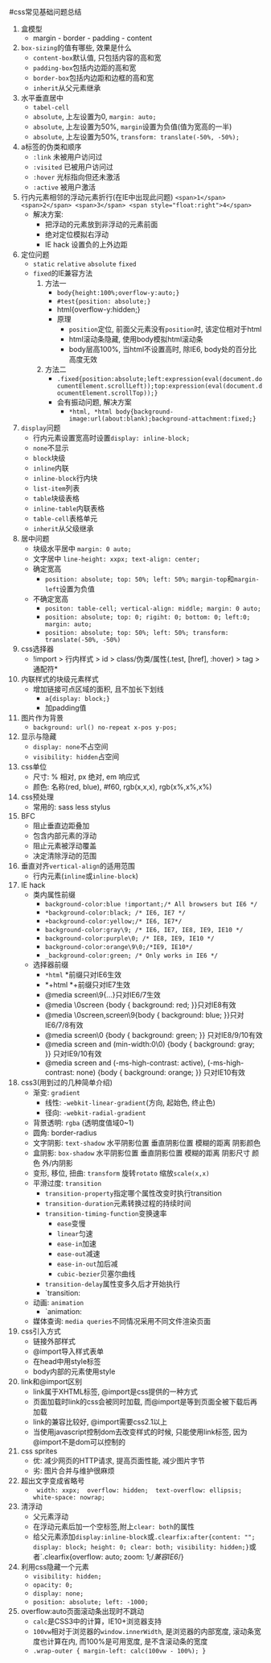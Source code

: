 #css常见基础问题总结
1. 盒模型
    * margin - border - padding - content
2. `box-sizing`的值有哪些, 效果是什么
    * `content-box`默认值, 只包括内容的高和宽
    * `padding-box`包括内边距的高和宽
    * `border-box`包括内边距和边框的高和宽
    * `inherit`从父元素继承
3. 水平垂直居中
    * `tabel-cell`
    * `absolute`, 上左设置为0, `margin: auto;`
    * `absolute`, 上左设置为50%, `margin`设置为负值(值为宽高的一半)
    * `absolute`, 上左设置为50%, `transform: translate(-50%, -50%);`
4. a标签的伪类和顺序
    * `:link` 未被用户访问过
    * `:visited` 已被用户访问过
    * `:hover` 光标指向但还未激活
    * `:active` 被用户激活
5. 行内元素相邻的浮动元素折行(在IE中出现此问题)
  `<span>1</span>
   <span>2</span>
   <span>3</span>
   <span style="float:right">4</span>`
   * 解决方案: 
      * 把浮动的元素放到非浮动的元素前面
      * 绝对定位模拟右浮动
      * IE hack 设置负的上外边距
6. 定位问题
    * `static` `relative` `absolute` `fixed`
    * `fixed`的IE兼容方法
        1. 方法一
            * `body{height:100%;overflow-y:auto;}`
            * `#test{position: absolute;}`
            * html{overflow-y:hidden;}
            * 原理
                * `position`定位, 前面父元素没有`position`时, 该定位相对于html
                * html滚动条隐藏, 使用body模拟html滚动条
                * body层高100%, 当html不设置高时, 除IE6, body处的百分比高度无效
        2. 方法二
            * `.fixed{position:absolute;left:expression(eval(document.documentElement.scrollLeft));top:expression(eval(document.documentElement.scrollTop));}`
            * 会有振动问题, 解决方案
                * `*html, *html body{background-image:url(about:blank);background-attachment:fixed;}`
7. `display`问题
    * 行内元素设置宽高时设置`display: inline-block;`
    * `none`不显示
    * `block`块级
    * `inline`内联
    * `inline-block`行内块
    * `list-item`列表
    * `table`块级表格
    * `inline-table`内联表格
    * `table-cell`表格单元
    * `inherit`从父级继承
8. 居中问题
    * 块级水平居中 `margin: 0 auto;`
    * 文字居中 `line-height: xxpx; text-align: center;`
    * 确定宽高
        * `position: absolute; top: 50%; left: 50%;` `margin-top`和`margin-left`设置为负值
    * 不确定宽高
        * `positon: table-cell; vertical-align: middle; margin: 0 auto;`
        * `position: absolute; top: 0; rigiht: 0; bottom: 0; left:0; margin: auto;`
        * `position: absolute; top: 50%; left: 50%; transform: translate(-50%, -50%)`
9. css选择器
    * !import > 行内样式 > id > class/伪类/属性(.test, [href], :hover) > tag > 通配符*
10. 内联样式的块级元素样式
    * 增加链接可点区域的面积, 且不加长下划线 
        * `a{display: block;}`
        * 加padding值
11. 图片作为背景
    * `background: url() no-repeat x-pos y-pos;`
12. 显示与隐藏
    * `display: none`不占空间
    * `visibility: hidden`占空间
13. css单位
    * 尺寸: % 相对, px 绝对, em 响应式
    * 颜色: 名称(red, blue), #f60, rgb(x,x,x), rgb(x%,x%,x%)
14. css预处理
    * 常用的: sass less stylus
15. BFC
    * 阻止垂直边距叠加
    * 包含内部元素的浮动
    * 阻止元素被浮动覆盖
    * 决定清除浮动的范围
16. 垂直对齐`vertical-align`的适用范围
    * 行内元素(`inline`或`inline-block`)
17. IE hack
    * 类内属性前缀
        * `background-color:blue !important;/* All browsers but IE6 */`
        * `*background-color:black; /* IE6, IE7 */`
        * `+background-color:yellow;/* IE6, IE7*/`
        * `background-color:gray\9; /* IE6, IE7, IE8, IE9, IE10 */`
        * `background-color:purple\0; /* IE8, IE9, IE10 */`
        * `background-color:orange\9\0;/*IE9, IE10*/`
        * `_background-color:green; /* Only works in IE6 */`
    * 选择器前缀
        * `*html` *前缀只对IE6生效
        * *+html *+前缀只对IE7生效
        * @media screen\9{...}只对IE6/7生效
        * @media \0screen {body { background: red; }}只对IE8有效
        * @media \0screen\,screen\9{body { background: blue; }}只对IE6/7/8有效
        * @media screen\0 {body { background: green; }} 只对IE8/9/10有效
        * @media screen and (min-width:0\0) {body { background: gray; }} 只对IE9/10有效
        * @media screen and (-ms-high-contrast: active), (-ms-high-contrast: none) {body { background: orange; }} 只对IE10有效
18. css3(用到过的几种简单介绍)
    * 渐变: `gradient`
        * 线性: `-webkit-linear-gradient`(方向, 起始色, 终止色)
        * 径向: `-webkit-radial-gradient`
    * 背景透明: `rgba` (透明度值域0~1)
    * 圆角: border-radius
    * 文字阴影: `text-shadow` 水平阴影位置 垂直阴影位置 模糊的距离 阴影颜色
    * 盒阴影: `box-shadow` 水平阴影位置 垂直阴影位置 模糊的距离 阴影尺寸 颜色 外/内阴影
    * 变形, 移位, 扭曲: `transform` 旋转`rotato` 缩放`scale(x,x)`
    * 平滑过度: `transition`
        * `transition-property`指定哪个属性改变时执行transition
        * `transition-duration`元素转换过程的持续时间
        * `transition-timing-function`变换速率
            * `ease`变慢
            * `linear`匀速
            * `ease-in`加速
            * `ease-out`减速
            * `ease-in-out`加后减
            * `cubic-bezier`贝塞尔曲线
        * `transition-delay`属性变多久后才开始执行
        * `transition: <property> <duration> <animation type> <delay>
    * 动画: `animation`
        * `animation: <animation-name> <duration> <timing-function> <delay> <direction>
    * 媒体查询: `media queries`不同情况采用不同文件渲染页面
19. css引入方式
    * 链接外部样式
    * @import导入样式表单
    * 在head中用style标签
    * body内部的元素使用style
20. link和@import区别
    * link属于XHTML标签, @import是css提供的一种方式
    * 页面加载时link的css会被同时加载, 而@import是等到页面全被下载后再加载
    * link的兼容比较好, @import需要css2.1以上
    * 当使用javascript控制dom去改变样式的时候, 只能使用link标签, 因为@import不是dom可以控制的
21. css sprites
    * 优: 减少网页的HTTP请求, 提高页面性能, 减少图片字节
    * 劣: 图片合并与维护很麻烦
22. 超出文字变成省略号
    * ` width: xxpx; 
        overflow: hidden; 
        text-overflow: ellipsis; 
        white-space: nowrap;`
23. 清浮动
    * 父元素浮动
    * 在浮动元素后加一个空标签,附上`clear: both`的属性
    * 给父元素添加`display:inline-block`或`.clearfix:after{content: ""; display: block; height: 0; clear: both; visibility: hidden;}`或者`.clearfix{overflow: auto; zoom: 1;/*兼容IE6*/}
24. 利用css隐藏一个元素
    * `visibility: hidden;`
    * `opacity: 0;`
    * `display: none;`
    * `position: absolute; left: -1000;`
25. overflow:auto页面滚动条出现时不跳动
    * `calc`是CSS3中的计算，IE10+浏览器支持
    * `100vw`相对于浏览器的`window.innerWidth`, 是浏览器的内部宽度, 滚动条宽度也计算在内, 而100%是可用宽度, 是不含滚动条的宽度
    * `
        .wrap-outer {
            margin-left: calc(100vw - 100%);
        }
      `
